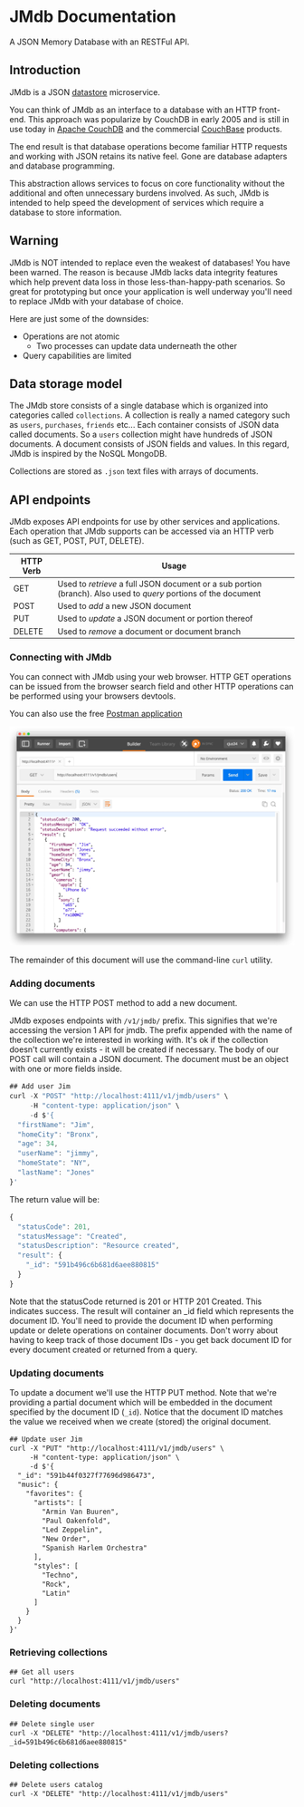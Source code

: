 # JMdb Documentation
A JSON Memory Database with an RESTFul API.

## Introduction

JMdb is a JSON [datastore](https://en.wikipedia.org/wiki/Data_store) microservice.

You can think of JMdb as an interface to a database with an HTTP front-end. This approach was popularize by CouchDB in early 2005 and is still in use today in [Apache CouchDB](http://couchdb.apache.org/) and the commercial [CouchBase](http://www.couchbase.com) products.

The end result is that database operations become familiar HTTP requests and working with JSON retains its native feel. Gone are database adapters and database programming.

This abstraction allows services to focus on core functionality without the additional and often unnecessary burdens involved. As such, JMdb is intended to help speed the development of services which require a database to store information.

## Warning

JMdb is NOT intended to replace even the weakest of databases! You have been warned. The reason is because JMdb lacks data integrity features which help prevent data loss in those less-than-happy-path scenarios. So great for prototyping but once your application is well underway you'll need to replace JMdb with your database of choice.

Here are just some of the downsides:

* Operations are not atomic
  * Two processes can update data underneath the other
* Query capabilities are limited

## Data storage model

The JMdb store consists of a single database which is organized into categories called `collections`.
A collection is really a named category such as `users`, `purchases`, `friends` etc... Each container consists of JSON data called documents. So a `users` collection might have hundreds of JSON documents. A document consists of JSON fields and values. In this regard, JMdb is inspired by the NoSQL MongoDB.

Collections are stored as `.json` text files with arrays of documents.

## API endpoints

JMdb exposes API endpoints for use by other services and applications.  Each operation that JMdb supports can be accessed via an HTTP verb (such as GET, POST, PUT, DELETE).

HTTP Verb | Usage
--- | ---
GET | Used to *retrieve* a full JSON document or a sub portion (branch).  Also used to *query* portions of the document
POST | Used to *add* a new JSON document
PUT | Used to *update* a JSON document or portion thereof
DELETE | Used to *remove* a document or document branch

### Connecting with JMdb

You can connect with JMdb using your web browser. HTTP GET operations can be issued from the browser search field and other HTTP operations can be performed using your browsers devtools.  

You can also use the free [Postman application](https://www.getpostman.com/) 

![](./images/Postman.jpg)

The remainder of this document will use the command-line `curl` utility.

### Adding documents

We can use the HTTP POST method to add a new document.

JMdb exposes endpoints with `/v1/jmdb/` prefix. This signifies that we're accessing the version 1 API for jmdb. The prefix appended with the name of the collection we're interested in working with. It's ok if the collection doesn't currently exists - it will be created if necessary.  The body of our POST call will contain a JSON document.  The document must be an object with one or more fields inside.

```javascript
## Add user Jim
curl -X "POST" "http://localhost:4111/v1/jmdb/users" \
     -H "content-type: application/json" \
     -d $'{
  "firstName": "Jim",
  "homeCity": "Bronx",
  "age": 34,
  "userName": "jimmy",
  "homeState": "NY",
  "lastName": "Jones"
}'
```

The return value will be:

```javascript
{
  "statusCode": 201,
  "statusMessage": "Created",
  "statusDescription": "Resource created",
  "result": {
    "_id": "591b496c6b681d6aee880815"
  }
}
```

Note that the statusCode returned is 201 or HTTP 201 Created. This indicates success. The result will container an _id field which represents the document ID. You'll need to provide the document ID when performing update or delete operations on container documents. Don't worry about having to keep track of those document IDs - you get back document ID for every document created or returned from a query.

### Updating documents 

To update a document we'll use the HTTP PUT method.  Note that we're providing a partial document which will be embedded in the document specified by the document ID (`_id`). Notice that the document ID matches the value we received when we create (stored) the original document.

```shell
## Update user Jim
curl -X "PUT" "http://localhost:4111/v1/jmdb/users" \
     -H "content-type: application/json" \
     -d $'{
  "_id": "591b44f0327f77696d986473",
  "music": {
    "favorites": {
      "artists": [
        "Armin Van Buuren",
        "Paul Oakenfold",
        "Led Zeppelin",
        "New Order",
        "Spanish Harlem Orchestra"
      ],
      "styles": [
        "Techno",
        "Rock",
        "Latin"
      ]
    }
  }
}'
```

### Retrieving collections

```shell
## Get all users
curl "http://localhost:4111/v1/jmdb/users"
```

### Deleting documents

```shell
## Delete single user
curl -X "DELETE" "http://localhost:4111/v1/jmdb/users?_id=591b496c6b681d6aee880815"
```

### Deleting collections

```shell
## Delete users catalog
curl -X "DELETE" "http://localhost:4111/v1/jmdb/users"
```
